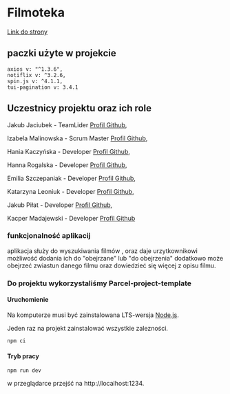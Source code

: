 # Filmoteka

[Link do strony](https://jaciubas.github.io/projekt-goit-grupa7/)

## paczki użyte w projekcie

    axios v: "^1.3.6",
    notiflix v: ^3.2.6,
    spin.js v: ^4.1.1,
    tui-pagination v: 3.4.1

## Uczestnicy projektu oraz ich role

Jakub Jaciubek - TeamLider [Profil Github](https://github.com/jaciubas),

Izabela Malinowska - Scrum Master [Profil Github](https://github.com/IzabelaMalinowska),

Hania Kaczyńska - Developer [Profil Github](https://github.com/hannakaczynska),

Hanna Rogalska - Developer [Profil Github](https://github.com/HannaRogalska),

Emilia Szczepaniak - Developer [Profil Github](https://github.com/Emiliasz11),

Katarzyna Leoniuk - Developer [Profil Github](https://github.com/katleon),

Jakub Piłat - Developer [Profil Github](https://github.com/kuba368),

Kacper Madajewski - Developer [Profil Github](https://github.com/KacperMadajewski)

### funkcjonalność aplikacij

aplikacja służy do wyszukiwania filmów , oraz daje urzytkownikowi możliwość dodania ich do
"obejrzane" lub "do obejrzenia" dodatkowo może obejrzeć zwiastun danego filmu oraz dowiedzieć się
więcej z opisu filmu.

### Do projektu wykorzystaliśmy Parcel-project-template

#### Uruchomienie

Na komputerze musi być zainstalowana LTS-wersja [Node.js](https://nodejs.org/en/).

Jeden raz na projekt zainstalować wszystkie zalezności.

```shell
npm ci
```

#### Tryb pracy

```shell
npm run dev
```

w przeglądarce przejść na http://localhost:1234.
